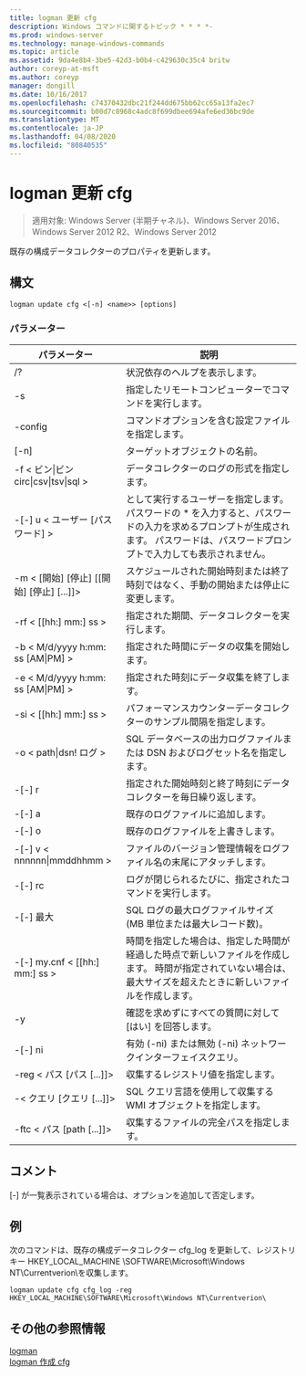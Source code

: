 ```yaml
---
title: logman 更新 cfg
description: Windows コマンドに関するトピック * * * *-
ms.prod: windows-server
ms.technology: manage-windows-commands
ms.topic: article
ms.assetid: 9da4e8b4-3be5-42d3-b0b4-c429630c35c4 britw
author: coreyp-at-msft
ms.author: coreyp
manager: dongill
ms.date: 10/16/2017
ms.openlocfilehash: c74370432dbc21f244dd675bb62cc65a13fa2ec7
ms.sourcegitcommit: b00d7c8968c4adc8f699dbee694afe6ed36bc9de
ms.translationtype: MT
ms.contentlocale: ja-JP
ms.lasthandoff: 04/08/2020
ms.locfileid: "80840535"
---
```

# <a name="logman-update-cfg"></a>logman 更新 cfg

>適用対象: Windows Server (半期チャネル)、Windows Server 2016、Windows Server 2012 R2、Windows Server 2012

既存の構成データコレクターのプロパティを更新します。  

## <a name="syntax"></a>構文  
```  
logman update cfg <[-n] <name>> [options]  
```  
### <a name="parameters"></a>パラメーター  

|                    パラメーター                     |                                                                               説明                                                                               |
|--------------------------------------------------|-------------------------------------------------------------------------------------------------------------------------------------------------------------------------|
|                        /?                        |                                                                    状況依存のヘルプを表示します。                                                                     |
|                -s <computer name>                |                                                          指定したリモートコンピューターでコマンドを実行します。                                                          |
|                 -config <value>                  |                                                         コマンドオプションを含む設定ファイルを指定します。                                                         |
|                   [-n] <name>                    |                                                                       ターゲットオブジェクトの名前。                                                                        |
| -f < ビン&#124;ビン circ&#124;csv&#124;tsv&#124;sql > |                                                            データコレクターのログの形式を指定します。                                                             |
|             -[-] u < ユーザー [パスワード] >              | として実行するユーザーを指定します。 パスワードの \* を入力すると、パスワードの入力を求めるプロンプトが生成されます。 パスワードは、パスワードプロンプトで入力しても表示されません。 |
|    -m < [開始] [停止] [[開始] [停止] [...]]>    |                                                スケジュールされた開始時刻または終了時刻ではなく、手動の開始または停止に変更します。                                                 |
|                -rf < [[hh:] mm:] ss >                |                                                        指定された期間、データコレクターを実行します。                                                         |
|        -b < M/d/yyyy h:mm: ss [AM&#124;PM] >         |                                                              指定された時間にデータの収集を開始します。                                                               |
|        -e < M/d/yyyy h:mm: ss [AM&#124;PM] >         |                                                               指定された時刻にデータ収集を終了します。                                                                |
|                -si < [[hh:] mm:] ss >                |                                                 パフォーマンスカウンターデータコレクターのサンプル間隔を指定します。                                                  |
|              -o < path&#124;dsn! ログ >              |                                              SQL データベースの出力ログファイルまたは DSN およびログセット名を指定します。                                               |
|                      -[-] r                       |                                                  指定された開始時刻と終了時刻にデータコレクターを毎日繰り返します。                                                  |
|                      -[-] a                       |                                                                     既存のログファイルに追加します。                                                                     |
|                      -[-] o                      |                                                                     既存のログファイルを上書きします。                                                                     |
|           -[-] v < nnnnnn&#124;mmddhhmm >           |                                                   ファイルのバージョン管理情報をログファイル名の末尾にアタッチします。                                                   |
|                  -[-] rc <task>                   |                                                         ログが閉じられるたびに、指定されたコマンドを実行します。                                                          |
|                 -[-] 最大 <value>                  |                                                 SQL ログの最大ログファイルサイズ (MB 単位または最大レコード数)。                                                  |
|              -[-] my.cnf < [[hh:] mm:] ss >              |     時間を指定した場合は、指定した時間が経過した時点で新しいファイルを作成します。 時間が指定されていない場合は、最大サイズを超えたときに新しいファイルを作成します。     |
|                        -y                        |                                                             確認を求めずにすべての質問に対して [はい] を回答します。                                                              |
|                      -[-] ni                      |                                                         有効 (-ni) または無効 (-ni) ネットワークインターフェイスクエリ。                                                          |
|             -reg < パス [パス [...]]>             |                                                                 収集するレジストリ値を指定します。                                                                 |
|            -< クエリ [クエリ [...]]>            |                                                      SQL クエリ言語を使用して収集する WMI オブジェクトを指定します。                                                       |
|             -ftc < パス [path [...]]>             |                                                           収集するファイルの完全パスを指定します。                                                            |

## <a name="remarks"></a>コメント  
[-] が一覧表示されている場合は、オプションを追加して否定します。  
## <a name="examples"></a><a name=BKMK_examples></a>例  
次のコマンドは、既存の構成データコレクター cfg_log を更新して、レジストリキー HKEY_LOCAL_MACHINE \SOFTWARE\Microsoft\Windows NT\Currentverion\\を収集します。  
```  
logman update cfg cfg_log -reg HKEY_LOCAL_MACHINE\SOFTWARE\Microsoft\Windows NT\Currentverion\  
```  
## <a name="additional-references"></a>その他の参照情報  
[logman](logman.md)  
[logman 作成 cfg](logman-create-cfg.md)  
